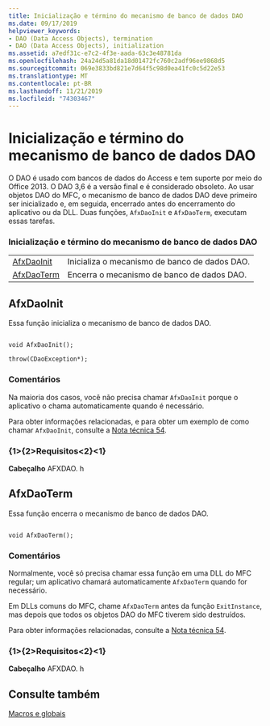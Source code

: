 ```yaml
---
title: Inicialização e término do mecanismo de banco de dados DAO
ms.date: 09/17/2019
helpviewer_keywords:
- DAO (Data Access Objects), termination
- DAO (Data Access Objects), initialization
ms.assetid: a7edf31c-e7c2-4f3e-aada-63c3e48781da
ms.openlocfilehash: 24a24d5a81da18d01472fc760c2adf96ee9868d5
ms.sourcegitcommit: 069e3833bd821e7d64f5c98d0ea41fc0c5d22e53
ms.translationtype: MT
ms.contentlocale: pt-BR
ms.lasthandoff: 11/21/2019
ms.locfileid: "74303467"
---
```

# <a name="dao-database-engine-initialization-and-termination"></a>Inicialização e término do mecanismo de banco de dados DAO

O DAO é usado com bancos de dados do Access e tem suporte por meio do Office 2013. O DAO 3,6 é a versão final e é considerado obsoleto. Ao usar objetos DAO do MFC, o mecanismo de banco de dados DAO deve primeiro ser inicializado e, em seguida, encerrado antes do encerramento do aplicativo ou da DLL. Duas funções, `AfxDaoInit` e `AfxDaoTerm`, executam essas tarefas.

### <a name="dao-database-engine-initialization-and-termination"></a>Inicialização e término do mecanismo de banco de dados DAO

|||
|-|-|
|[AfxDaoInit](#afxdaoinit)|Inicializa o mecanismo de banco de dados DAO.|
|[AfxDaoTerm](#afxdaoterm)|Encerra o mecanismo de banco de dados DAO.|

##  <a name="afxdaoinit"></a>AfxDaoInit

Essa função inicializa o mecanismo de banco de dados DAO.

```

void AfxDaoInit();

throw(CDaoException*);
```

### <a name="remarks"></a>Comentários

Na maioria dos casos, você não precisa chamar `AfxDaoInit` porque o aplicativo o chama automaticamente quando é necessário.

Para obter informações relacionadas, e para obter um exemplo de como chamar `AfxDaoInit`, consulte a [Nota técnica 54](../../mfc/tn054-calling-dao-directly-while-using-mfc-dao-classes.md).

### <a name="requirements"></a>{1&gt;{2&gt;Requisitos&lt;2}&lt;1}

  **Cabeçalho** AFXDAO. h

##  <a name="afxdaoterm"></a>AfxDaoTerm

Essa função encerra o mecanismo de banco de dados DAO.

```

void AfxDaoTerm();
```

### <a name="remarks"></a>Comentários

Normalmente, você só precisa chamar essa função em uma DLL do MFC regular; um aplicativo chamará automaticamente `AfxDaoTerm` quando for necessário.

Em DLLs comuns do MFC, chame `AfxDaoTerm` antes da função `ExitInstance`, mas depois que todos os objetos DAO do MFC tiverem sido destruídos.

Para obter informações relacionadas, consulte a [Nota técnica 54](../../mfc/tn054-calling-dao-directly-while-using-mfc-dao-classes.md).

### <a name="requirements"></a>{1&gt;{2&gt;Requisitos&lt;2}&lt;1}

  **Cabeçalho** AFXDAO. h

## <a name="see-also"></a>Consulte também

[Macros e globais](../../mfc/reference/mfc-macros-and-globals.md)
